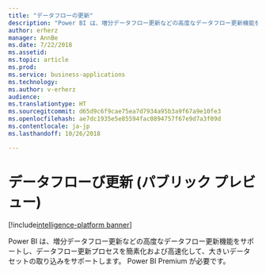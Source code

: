 ```yaml
---
title: "データフローの更新"
description: "Power BI は、増分データフロー更新などの高度なデータフロー更新機能をサポートし、データフロー更新プロセスを簡素化および高速化して、大きいデータ セットの取り込みをサポートします。 Power BI Premium が必要です。"
author: erherz
manager: AnnBe
ms.date: 7/22/2018
ms.assetid: 
ms.topic: article
ms.prod: 
ms.service: business-applications
ms.technology: 
ms.author: v-erherz
audience: 
ms.translationtype: HT
ms.sourcegitcommit: d65d9c6f9cae75ea7d7934a95b3a9f67a9e10fe3
ms.openlocfilehash: ae7dc1935e5e85594fac0894757f67e9d7a3f09d
ms.contentlocale: ja-jp
ms.lasthandoff: 10/26/2018

---
```

# <a name="dataflow-refresh-public-preview"></a>データフローび更新 (パブリック プレビュー)

[!include[intelligence-platform banner](../../includes/intelligence-platform.md)]



Power BI は、増分データフロー更新などの高度なデータフロー更新機能をサポートし、データフロー更新プロセスを簡素化および高速化して、大きいデータ セットの取り込みをサポートします。 Power BI Premium が必要です。


